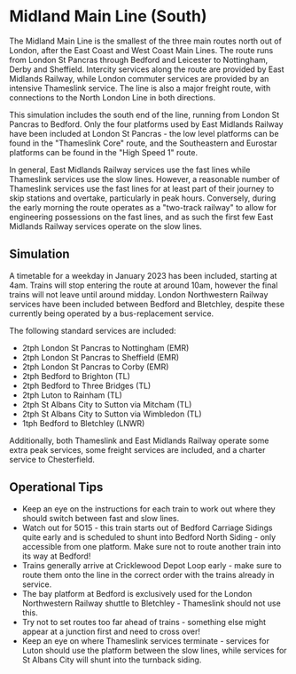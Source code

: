 # Midland Main Line (South)

The Midland Main Line is the smallest of the three main routes north out of London, after the East Coast and West Coast Main Lines. The route runs from London St Pancras through Bedford and Leicester to Nottingham, Derby and Sheffield. Intercity services along the route are provided by East Midlands Railway, while London commuter services are provided by an intensive Thameslink service. The line is also a major freight route, with connections to the North London Line in both directions.

This simulation includes the south end of the line, running from London St Pancras to Bedford. Only the four platforms used by East Midlands Railway have been included at London St Pancras - the low level platforms can be found in the "Thameslink Core" route, and the Southeastern and Eurostar platforms can be found in the "High Speed 1" route.

In general, East Midlands Railway services use the fast lines while Thameslink services use the slow lines. However, a reasonable number of Thameslink services use the fast lines for at least part of their journey to skip stations and overtake, particularly in peak hours. Conversely, during the early morning the route operates as a "two-track railway" to allow for engineering possessions on the fast lines, and as such the first few East Midlands Railway services operate on the slow lines.

## Simulation

A timetable for a weekday in January 2023 has been included, starting at 4am. Trains will stop entering the route at around 10am, however the final trains will not leave until around midday. London Northwestern Railway services have been included between Bedford and Bletchley, despite these currently being operated by a bus-replacement service.

The following standard services are included:

- 2tph London St Pancras to Nottingham (EMR)
- 2tph London St Pancras to Sheffield (EMR)
- 2tph London St Pancras to Corby (EMR)
- 2tph Bedford to Brighton (TL)
- 2tph Bedford to Three Bridges (TL)
- 2tph Luton to Rainham (TL)
- 2tph St Albans City to Sutton via Mitcham (TL)
- 2tph St Albans City to Sutton via Wimbledon (TL)
- 1tph Bedford to Bletchley (LNWR)

Additionally, both Thameslink and East Midlands Railway operate some extra peak services, some freight services are included, and a charter service to Chesterfield.

## Operational Tips

- Keep an eye on the instructions for each train to work out where they should switch between fast and slow lines.
- Watch out for 5O15 - this train starts out of Bedford Carriage Sidings quite early and is scheduled to shunt into Bedford North Siding - only accessible from one platform. Make sure not to route another train into its way at Bedford!
- Trains generally arrive at Cricklewood Depot Loop early - make sure to route them onto the line in the correct order with the trains already in service.
- The bay platform at Bedford is exclusively used for the London Northwestern Railway shuttle to Bletchley - Thameslink should not use this.
- Try not to set routes too far ahead of trains - something else might appear at a junction first and need to cross over!
- Keep an eye on where Thameslink services terminate - services for Luton should use the platform between the slow lines, while services for St Albans City will shunt into the turnback siding.
